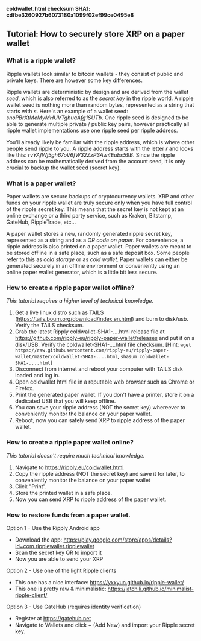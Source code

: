 **coldwallet.html checksum SHA1: cdfbe3260927b6073180a1099f02ef99ce0495e8**

## Tutorial: How to securely store XRP on a paper wallet

### What is a ripple wallet?

Ripple wallets look similar to bitcoin wallets - they consist of public and private keys. There are however some key differences.

Ripple wallets are deterministic by design and are derived from the wallet *seed*, which is also referred to as the *secret key* in the ripple world. A ripple wallet seed is nothing more than random bytes, represented as a string that starts with *s*. Here's an example of a wallet seed: *snoPBrXtMeMyMHUVTgbuqAfg1SUTb*. One ripple seed is designed to be able to generate multiple private / public key pairs, however practically all ripple wallet implementations use one ripple seed per ripple address.

You'll already likely be familiar with the ripple address, which is where other people send ripple to you. A ripple address starts with the letter *r* and looks like this: *rvYAfWj5gh67oV6fW32ZzP3Aw4Eubs59B*. Since the ripple address can be mathematically derived from the account seed, it is only crucial to backup the wallet seed (secret key).

### What is a paper wallet?

Paper wallets are secure backups of cryptocurrency wallets. XRP and other funds on your ripple wallet are truly secure only when you have full control of the ripple secret key. This means that the secret key is not kept at an online exchange or a third party service, such as Kraken, Bitstamp, GateHub, RippleTrade, etc...

A paper wallet stores a new, randomly generated ripple secret key, represented as a string and as a *QR code on paper*. For convenience, a ripple address is also printed on a paper wallet. Paper wallets are meant to be stored offline in a safe place, such as a safe deposit box. Some people refer to this as *cold storage* or as *cold wallet*. Paper wallets can either be generated securely in an offline environment or conveniently using an online paper wallet generator, which is a little bit less secure.

### How to create a ripple paper wallet offline?

*This tutorial requires a higher level of technical knowledge.*

1. Get a live linux distro such as TAILS (https://tails.boum.org/download/index.en.html) and burn to disk/usb. Verify the TAILS checksum.
2. Grab the latest Ripply coldwallet-SHA1-....html release file at https://github.com/ripply-eu/ripply-paper-wallet/releases and put it on a disk/USB. Verify the coldwallet-SHA1-....html file checksum. [Hint: `wget https://raw.githubusercontent.com/ripply-eu/ripply-paper-wallet/master/coldwallet-SHA1-....html`, `shasum coldwallet-SHA1-....html`] 
3. Disconnect from internet and reboot your computer with TAILS disk loaded and log in.
4. Open coldwallet html file in a reputable web browser such as Chrome or Firefox.
5. Print the generated paper wallet. If you don't have a printer, store it on a dedicated USB that you will keep offline.
6. You can save your ripple address (NOT the secret key) whereever to conveniently monitor the balance on your paper wallet.
7. Reboot, now you can safely send XRP to ripple address of the paper wallet.


### How to create a ripple paper wallet online?

*This tutorial doesn't require much technical knowledge.*

1. Navigate to https://ripply.eu/coldwallet.html
2. Copy the ripple address (NOT the secret key) and save it for later, to conveniently monitor the balance on your paper wallet
3. Click "Print".
4. Store the printed wallet in a safe place.
5. Now you can send XRP to ripple address of the paper wallet.

### How to restore funds from a paper wallet.

Option 1 - Use the Ripply Android app
- Download the app: https://play.google.com/store/apps/details?id=com.ripplewallet.ripplewallet
- Scan the secret key QR to import it
- Now you are able to send your XRP

Option 2 - Use one of the light Ripple clients
- This one has a nice interface: https://yxxyun.github.io/ripple-wallet/
- This one is pretty raw & minimalistic: https://jatchili.github.io/minimalist-ripple-client/

Option 3 - Use GateHub (requires identity verification)
- Register at https://gatehub.net
- Navigate to Wallets and click + (Add New) and import your Ripple secret key.
